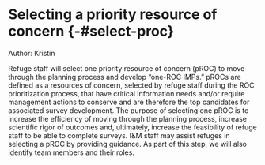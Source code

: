 # Selecting a priority resource of concern {-#select-proc}

Author: Kristin

Refuge staff will select one priority resource of concern (pROC) to move through the planning process and develop “one-ROC IMPs.” pROCs are defined as a resources of concern, selected by refuge staff during the ROC prioritization process, that have critical information needs and/or require management actions to conserve and are therefore the top candidates for associated survey development. The purpose of selecting one pROC is to increase the efficiency of moving through the planning process, increase scientific rigor of outcomes and, ultimately, increase the feasibility of refuge staff to be able to complete surveys. I&M staff may assist refuges in selecting a pROC by providing guidance. As part of this step, we will also identify team members and their roles.   
